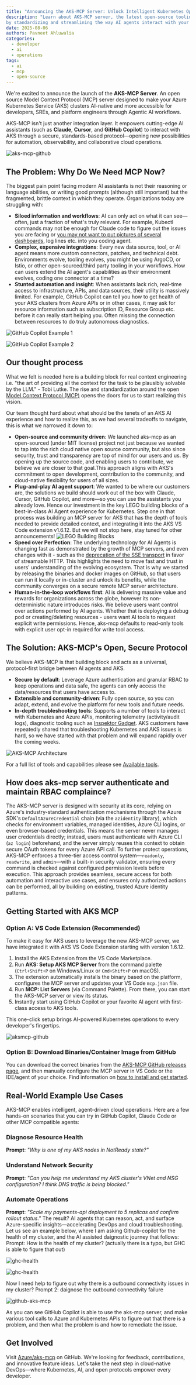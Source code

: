```yaml
---
title: "Announcing the AKS-MCP Server: Unlock Intelligent Kubernetes Operations"
description: "Learn about AKS-MCP server, the latest open-source tooling to Unlock intelligent automation 
by standardizing and streamlining the way AI agents interact with your AKS cluster."
date: 2025-08-06
authors: Pavneet Ahluwalia
categories: 
  - developer
  - ai
  - operations
tags:
  - ai
  - mcp
  - open-source
---
```


We're excited to announce the launch of the **AKS-MCP Server**.
An open source Model Context Protocol (MCP) server designed to make your Azure Kubernetes Service (AKS)
clusters AI-native and more accessible for developers, SREs, and platform engineers through Agentic AI workflows.

AKS-MCP isn't just another integration layer.
It empowers cutting-edge AI assistants (such as **Claude**, **Cursor**, and **GitHub Copilot**)
to interact with AKS through a secure, standards-based protocol—opening new possibilities for
automation, observability, and collaborative cloud operations.

![aks-mcp-github](/assets/images/aks-mcp/aks-mcp-announcement.pngg)

## The Problem: Why Do We Need MCP Now?

The biggest pain point facing modern AI assistants is not their reasoning or language abilities, or writing good prompts (although still important)
but the fragmented, brittle context in which they operate. Organizations today are struggling with:

- **Siloed information and workflows**: AI can only act on what it can see—often, just a fraction of what's truly relevant. For example, Kubectl commands may not be enough for Claude code to figure out the issues you are facing or [you may not want to put pictures of several dashboards](https://www.anthropic.com/news/how-anthropic-teams-use-claude-code), log lines etc. into you coding agent.
- **Complex, expensive integrations**: Every new data source, tool, or AI agent means more custom connectors, patches, and technical debt. Environments evolve, tooling evolves, you might be using ArgoCD, or Istio, or other open-sourced/third party tooling in your workflows. How can users extend the AI agent's capabilities as their environment evolves, coding one connector at a time?
- **Stunted automation and insight**: When assistants lack rich, real-time access to infrastructure, APIs, and data sources, their utility is massively limited. For example, GitHub Copilot can tell you how to get health of your AKS clusters from Azure APIs or in other cases, it may ask for resource information such as subscription ID, Resource Group etc. before it can really start helping you. Often missing the connection between resources to do truly autonomous diagnostics.

![GitHub Copilot Example 1](/assets/images/aks-mcp/GHC1.png)

![GitHub Copilot Example 2](/assets/images/aks-mcp/GHC2.png)

## Our thought process

What we felt is needed here is a building block for real context engineering i.e. "the art of providing all the context for the task to be plausibly solvable by the LLM." - Tobi Lutke. The rise and standardization around the open [Model Context Protocol (MCP)](https://modelcontextprotocol.io/overview) opens the doors for us to start realizing this vision.

Our team thought hard about what should be the tenets of an AKS AI experience and how to realize this, as we had several tradeoffs to navigate, this is what we narrowed it down to:

- **Open-source and community driven**: We launched aks-mcp as an open-sourced (under MIT license) project not just because we wanted to tap into the rich cloud native open source community, but also since security, trust and transparency are top of mind for our users and us. By opening up the source code, and enabling users to contribute, we believe we are closer to that goal.This approach aligns with AKS's commitment to open development, contribution to the community, and cloud-native flexibility for users of all sizes.
- **Plug-and-play AI agent support**: We wanted to be where our customers are, the solutions we build should work out of the box with Claude, Cursor, GitHub Copilot, and more—so you can use the assistants you already love. Hence our investment in the key LEGO building blocks of a best-in-class AI Agent experience for Kubernetes. Step one in that process was building an MCP server for AKS that has the depth of tools needed to provide detailed context, and integrating it into the AKS VS Code extension v1.6.12. But we will not stop here, stay tuned for other announcements!
![LEGO Building Blocks](blog/assets/images/aks-mcp/image-3.png)
- **Speed over Perfection**: The underlying technology for AI Agents is changing fast as demonstrated by the growth of MCP servers, and even changes with it - such as the [deprecation of the SSE transport](https://github.com/modelcontextprotocol/modelcontextprotocol/discussions/308) in favor of streamable HTTP. This highlights the need to move fast and trust in users' understanding of the evolving ecosystem. That is why we started by releasing the binaries and docker images on GitHub, so that users can run it locally or in-cluster and unlock its benefits, while the community converges on a secure remote MCP server architecture.
- **Human-in-the-loop workflows first**: AI is delivering massive value and rewards for organizations across the globe, however its non-deterministic nature introduces risks. We believe users want control over actions performed by AI agents. Whether that is deploying a debug pod or creating/deleting resources - users want AI tools to request explicit write permissions. Hence, aks-mcp defaults to read-only tools with explicit user opt-in required for write tool access.

## The Solution: AKS-MCP's Open, Secure Protocol

We believe AKS-MCP is that building block and acts as a universal, protocol-first bridge between AI agents and AKS.

- **Secure by default**: Leverage Azure authentication and granular RBAC to keep operations and data safe, the agents can only access the data/resources that users have access to.
- **Extensible and community-driven**: Fully open source, so you can adapt, extend, and evolve the platform for new tools and future needs.
- **In-depth troubleshooting tools**: Supports a number of tools to interact with Kubernetes and Azure APIs, monitoring telemetry (activity/audit logs), diagnostic tooling such as [Inspektor Gadget](https://learn.microsoft.com/en-us/troubleshoot/azure/azure-kubernetes/logs/capture-system-insights-from-aks?tabs=azurelinux30). AKS customers have repeatedly shared that troubleshooting Kubernetes and AKS issues is hard, so we have started with that problem and will expand rapidly over the coming weeks.

![AKS-MCP Architecture](/assets/images/aks-mcp/mcp-arch.png)

For a full list of tools and capabilities please see [Available tools](https://github.com/Azure/aks-mcp#available-tools).

## How does aks-mcp server authenticate and maintain RBAC complaince?

The AKS-MCP server is designed with security at its core, relying on Azure's industry-standard authentication mechanisms through the Azure SDK's `DefaultAzureCredential` chain (via the `azidentity` library), which checks for environment variables, managed identities, Azure CLI logins, or even browser-based credentials. This means the server never manages user credentials directly; instead, users must authenticate with Azure CLI (`az login`) beforehand, and the server simply reuses this context to obtain secure OAuth tokens for every Azure API call. To further protect operations, AKS-MCP enforces a three-tier access control system—`readonly`, `readwrite`, and `admin`—with a built-in security validator, ensuring every command is checked against configured permission levels before execution. This approach provides seamless, secure access for both automation and interactive use cases, and ensures only authorized actions can be performed, all by building on existing, trusted Azure identity patterns.

## Getting Started with AKS MCP

### Option A: VS Code Extension (Recommended)

To make it easy for AKS users to leverage the new AKS-MCP server, we have integrated it with AKS VS Code Extension starting with version 1.6.12.

1. Install the AKS Extension from the VS Code Marketplace.
2. Run **AKS: Setup AKS MCP Server** from the command palette (`Ctrl+Shift+P` on Windows/Linux or `Cmd+Shift+P` on macOS).
3. The extension automatically installs the binary based on the platform, configures the MCP server and updates your VS Code `mcp.json` file.
4. Run **MCP: List Servers** (via Command Palette). From there, you can start the AKS-MCP server or view its status.
5. Instantly start using GitHub Copilot or your favorite AI agent with first-class access to AKS tools.

This one-click setup brings AI-powered Kubernetes operations to every developer's fingertips.

![aksmcp-github](/assets/images/aks-mcp/aks-mcp-vscode.png)

### Option B: Download Binaries/Container Image from GitHub

You can download the correct binaries from the [AKS-MCP GitHub releases page](https://github.com/Azure/aks-mcp),
and then manually configure the MCP server in VS Code or the IDE/agent of your choice.
Find information on [how to install and get started](https://github.com/Azure/aks-mcp#how-to-install).

## Real-World Example Use Cases

AKS-MCP enables intelligent, agent-driven cloud operations. Here are a few hands-on scenarios that you can try in GitHub Copilot, Claude Code or other MCP compatible agents:

### Diagnose Resource Health

**Prompt**: *"Why is one of my AKS nodes in NotReady state?"*

### Understand Network Security

**Prompt**: *"Can you help me understand my AKS cluster's VNet and NSG configuration? I think DNS traffic is being blocked."*

### Automate Operations

**Prompt**: *"Scale my payments-api deployment to 5 replicas and confirm rollout status."*
The result? AI agents that can reason, act, and surface Azure-specific insights—accelerating DevOps and cloud troubleshooting.
Let us see an example below, where I am asking Github-copilot for the health of my cluster, and the AI assisted daignostic journey that follows:
Prompt: How is the health of my cluster? (actually there is a typo, but GHC is able to figure that out)

![ghc-health](blog/assets/images/aks-mcp/ghc-mcp-1.png)

![ghc-health](blog/assets/images/aks-mcp/ghc-mcp-2.png)

Now I need help to figure out why there is a outbound connectivity issues in my cluster?
Prompt 2: daignose the outbound connectivity failure

![github-aks-mcp](blog/assets/images/aks-mcp/ghc-mcp.png)

As you can see GitHub Copilot is able to use the aks-mcp server, and make various tool calls to Azure and Kubernetes APIs to figure out that there is a problem,
and then what the problem is and how to remediate the issue.

## Get Involved

Visit [Azure/aks-mcp](https://github.com/Azure/aks-mcp) on GitHub. We're looking for feedback, contributions, and innovative feature ideas.
Let's take the next step in cloud-native DevOps—where Kubernetes, AI, and open protocols empower every developer.
